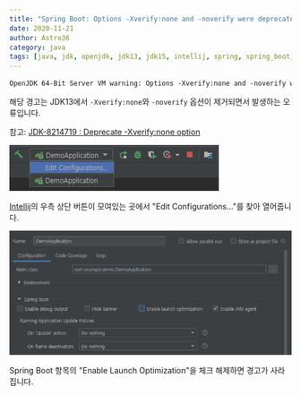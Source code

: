 ```yaml
---
title: "Spring Boot: Options -Xverify:none and -noverify were deprecated in JDK 13 and will likely be removed in a future release."
date: 2020-11-21
author: Astro36
category: java
tags: [java, jdk, openjdk, jdk13, jdk15, intellij, spring, spring_boot, noverify, deprecated]
---
```


```txt
OpenJDK 64-Bit Server VM warning: Options -Xverify:none and -noverify were deprecated in JDK 13 and will likely be removed in a future release.
```

해당 경고는 JDK13에서 `-Xverify:none`와 `-noverify` 옵션이 제거되면서 발생하는 오류입니다.

참고: [JDK-8214719 : Deprecate -Xverify:none option](https://bugs.java.com/bugdatabase/view_bug.do?bug_id=JDK-8214719)

![Edit Configurations](/assets/posts/2020-11-21-openjdk-noverify-deprecated.md/edit-configurations.png)

[Intellij](https://www.jetbrains.com/ko-kr/idea/)의 우측 상단 버튼이 모여있는 곳에서 "Edit Configurations..."를 찾아 열어줍니다.

![Launch Optimization](/assets/posts/2020-11-21-openjdk-noverify-deprecated.md/launch-optimization.png)

Spring Boot 항목의 "Enable Launch Optimization"을 체크 해제하면 경고가 사라집니다.
